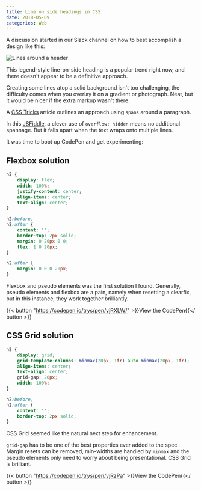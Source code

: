 ```yaml
---
title: Line on side headings in CSS
date: 2018-05-09
categories: Web
---
```


A discussion started in our Slack channel on how to best accomplish a design like this:

![Lines around a header](images/blog/fancy-header.jpg)

This legend-style line-on-side heading is a popular trend right now, and there doesn't appear to be a definitive approach. 

Creating some lines atop a solid background isn't too challenging, the difficulty comes when you overlay it on a gradient or photograph. Neat, but it would be nicer if the extra markup wasn't there.

A [CSS Tricks](https://css-tricks.com/line-on-sides-headers/) article outlines an approach using `spans` around a paragraph.

In this [JSFiddle](http://jsfiddle.net/Puigcerber/vLwDf/), a clever use of `overflow: hidden` means no additional spannage. But it falls apart when the text wraps onto multiple lines.

It was time to boot up CodePen and get experimenting:

## Flexbox solution

```css
h2 {
    display: flex;
    width: 100%;
    justify-content: center;
    align-items: center;
    text-align: center;
}

h2:before,
h2:after {
    content: '';
    border-top: 2px solid;
    margin: 0 20px 0 0;
    flex: 1 0 20px;
}

h2:after {
    margin: 0 0 0 20px;
}
```

Flexbox and pseudo elements was the first solution I found. Generally, pseudo elements and flexbox are a pain, namely when resetting a clearfix, but in this instance, they work together brilliantly.

{{< button "https://codepen.io/trys/pen/vjRXLW/" >}}View the CodePen{{</ button >}}


## CSS Grid solution

```css
h2 {
    display: grid;
    grid-template-columns: minmax(20px, 1fr) auto minmax(20px, 1fr);
    align-items: center;
    text-align: center;
    grid-gap: 20px;
    width: 100%;
}

h2:before,
h2:after {
    content: '';
    border-top: 2px solid;
}
```

CSS Grid seemed like the natural next step for enhancement.

`grid-gap` has to be one of the best properties ever added to the spec. Margin resets can be removed, min-widths are handled by `minmax` and the pseudo elements only need to worry about being presentational. CSS Grid is brilliant.

{{< button "https://codepen.io/trys/pen/vjRzPa" >}}View the CodePen{{</ button >}}
